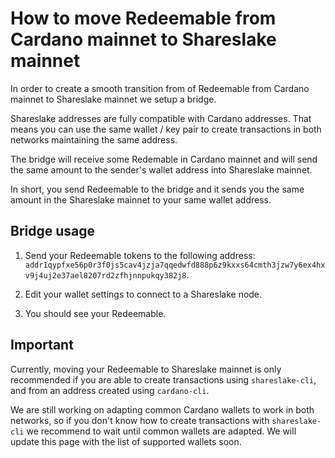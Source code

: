 # How to move Redeemable from Cardano mainnet to Shareslake mainnet

In order to create a smooth transition from of Redeemable from Cardano mainnet to Shareslake mainnet we setup a bridge.

Shareslake addresses are fully compatible with Cardano addresses. That means you can use the same wallet / key pair to create transactions in both networks maintaining the same address.

The bridge will receive some Redemable in Cardano mainnet and will send the same amount to the sender's wallet address into Shareslake mainnet.

In short, you send Redeemable to the bridge and it sends you the same amount in the Shareslake mainnet to your same wallet address.

## Bridge usage

1. Send your Redeemable tokens to the following address: `addr1qypfxe56p0r3f0js5cav4jzja7qqedwfd888p6z9kxxs64cmth3jzw7y6ex4hxv9j4uj2e37ael8207rd2zfhjnnpukqy382j8`.

2. Edit your wallet settings to connect to a Shareslake node.

3. You should see your Redeemable.

## Important

Currently, moving your Redeemable to Shareslake mainnet is only recommended if you are able to create transactions using `shareslake-cli`, and from an address created using `cardano-cli`.

We are still working on adapting common Cardano wallets to work in both networks, so if you don't know how to create transactions with `shareslake-cli` we recommend to wait until common wallets are adapted. We will update this page with the list of supported wallets soon.
